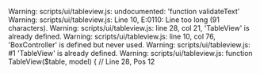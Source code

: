 Warning: scripts/ui/tableview.js: undocumented: 'function validateText'
Warning: scripts/ui/tableview.js: Line 10, E:0110: Line too long (91 characters).
Warning: scripts/ui/tableview.js: line 28, col 21, 'TableView' is already defined.
Warning: scripts/ui/tableview.js: line 10, col 76, 'BoxController' is defined but never used.
Warning: scripts/ui/tableview.js:  #1 'TableView' is already defined.
Warning: scripts/ui/tableview.js:     function TableView($table, model) { // Line 28, Pos 12
